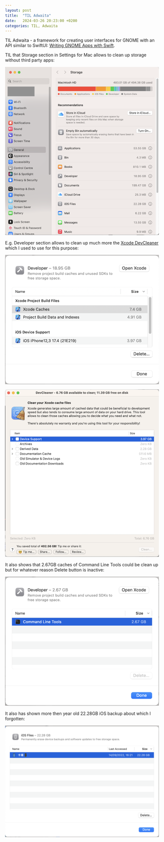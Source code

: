 ```yaml
---
layout: post
title:  "TIL Adwaita"
date:   2024-03-26 20:23:00 +0200
categories: TIL, Adwaita
---
```

TIL Adwaita - a framework for creating user interfaces for GNOME with an API similar to SwiftUI: [Writing GNOME Apps with Swift](https://www.swift.org/blog/adwaita-swift/).

TIL that Storage section in Settings for Mac allows to clean up storage without third party apps:

![Storage section in Settings](/assets/images/Screenshot%202024-03-26%20at%2006.04.18.png "Storage section in Settings")

E.g. Developer section allows to clean up much more the [Xcode DevCleaner](https://github.com/vashpan/xcode-dev-cleaner) which I used to use for this purpose:

![Developer section in Storage](/assets/images/Screenshot%202024-03-26%20at%2006.28.53.png "Developer section in Storage")

![Xcode DevCleaner](/assets/images/Screenshot%202024-03-26%20at%2006.29.12.png "Xcode DevCleaner")

It also shows that 2.67GB caches of Command Line Tools could be clean up but for whatever reason Delete button is inactive:

![Command Line Tools](/assets/images/Screenshot%202024-03-26%20at%2006.32.40.png "Command Line Tools")

It also has shown more then year old 22.28GB iOS backup about which I forgotten:

![iOS backups](/assets/images/Screenshot%202024-03-26%20at%2006.33.30.png "iOS backups")
